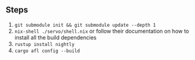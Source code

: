 
## Steps

1. `git submodule init && git submodule update --depth 1`
1. `nix-shell ./servo/shell.nix` or follow their documentation on how to install all the build dependencies
1. `rustup install nightly`
1. `cargo afl config --build`

